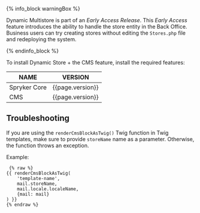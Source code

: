 {% info_block warningBox %}

Dynamic Multistore is part of an *Early Access Release*. This *Early Access* feature introduces the ability to handle the store entity in the Back Office. Business users can try creating stores without editing the `Stores.php` file and redeploying the system.

{% endinfo_block %}

To install Dynamic Store + the CMS feature, install the required features:

| NAME | VERSION |  
| --- | --- |
| Spryker Core | {{page.version}} |
| CMS | {{page.version}} |

## Troubleshooting

If you are using the `renderCmsBlockAsTwig()` Twig function in Twig templates, make sure to provide `storeName` name as a parameter. Otherwise, the function throws an exception.

Example:
```twig
 {% raw %}
{{ renderCmsBlockAsTwig(
    'template-name',
    mail.storeName,
    mail.locale.localeName,
    {mail: mail}
) }}
{% endraw %}
```
